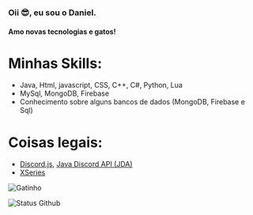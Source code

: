 ### Oii 😎, eu sou o Daniel.
#### Amo novas tecnologias e gatos!

# Minhas Skills:
* Java, Html, javascript, CSS, C++, C#, Python, Lua
* MySql, MongoDB, Firebase
* Conhecimento sobre alguns bancos de dados (MongoDB, Firebase e Sql)

# Coisas legais:
* [Discord.js](https://discord.js.org/#/), [Java Discord API (JDA)](https://github.com/DV8FromTheWorld/JDA)
* [XSeries](https://github.com/CryptoMorin/XSeries)

![Gatinho](https://github.com/Daniel-code15/Daniel-code15/blob/main/cats.gif?raw=true)


![Status Github](https://github-readme-stats.vercel.app/api?username=daniel-code15&show_icons=true)
